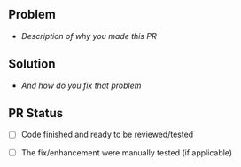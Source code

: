 ## Problem

- *Description of why you made this PR*

## Solution

- *And how do you fix that problem*

## PR Status

- [ ] Code finished and ready to be reviewed/tested
- [ ] The fix/enhancement were manually tested (if applicable)

